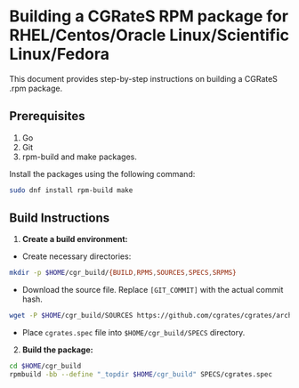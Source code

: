 # Building a CGRateS RPM package for RHEL/Centos/Oracle Linux/Scientific Linux/Fedora

This document provides step-by-step instructions on building a CGRateS .rpm package.

## Prerequisites

1. Go
2. Git
3. rpm-build and make packages.

Install the packages using the following command:

```bash
sudo dnf install rpm-build make
```

## Build Instructions

1. **Create a build environment:**

- Create necessary directories:

```bash
mkdir -p $HOME/cgr_build/{BUILD,RPMS,SOURCES,SPECS,SRPMS}
```

- Download the source file. Replace `[GIT_COMMIT]` with the actual commit hash.

```bash
wget -P $HOME/cgr_build/SOURCES https://github.com/cgrates/cgrates/archive/[GIT_COMMIT].tar.gz
```

- Place `cgrates.spec` file into `$HOME/cgr_build/SPECS` directory.

2. **Build the package:**

```bash
cd $HOME/cgr_build
rpmbuild -bb --define "_topdir $HOME/cgr_build" SPECS/cgrates.spec
```
